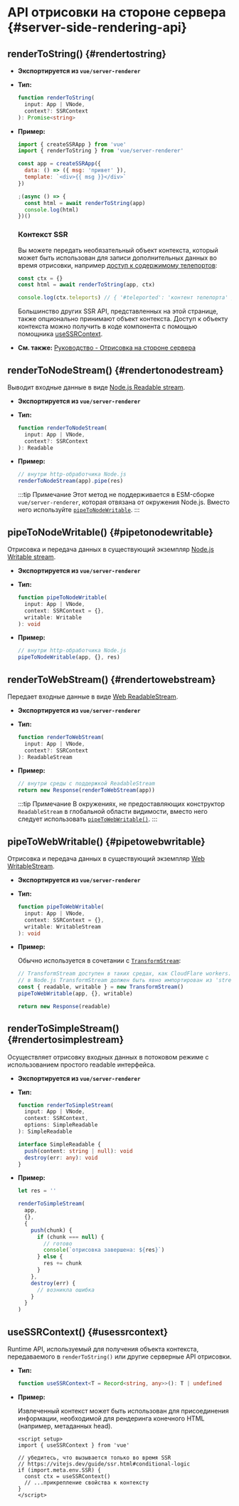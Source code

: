 # API отрисовки на стороне сервера {#server-side-rendering-api}

## renderToString() {#rendertostring}

- **Экспортируется из `vue/server-renderer`**

- **Тип:**

  ```ts
  function renderToString(
    input: App | VNode,
    context?: SSRContext
  ): Promise<string>
  ```

- **Пример:**

  ```js
  import { createSSRApp } from 'vue'
  import { renderToString } from 'vue/server-renderer'

  const app = createSSRApp({
    data: () => ({ msg: 'привет' }),
    template: `<div>{{ msg }}</div>`
  })

  ;(async () => {
    const html = await renderToString(app)
    console.log(html)
  })()
  ```

  ### Контекст SSR

  Вы можете передать необязательный объект контекста, который может быть использован для записи дополнительных данных во время отрисовки, например [доступ к содержимому телепортов](/guide/scaling-up/ssr.html#teleports):

  ```js
  const ctx = {}
  const html = await renderToString(app, ctx)

  console.log(ctx.teleports) // { '#teleported': 'контент телепорта' }
  ```

  Большинство других SSR API, представленных на этой странице, также опционально принимают объект контекста. Доступ к объекту контекста можно получить в коде компонента с помощью помощника [useSSRContext](#usessrcontext).

- **См. также:** [Руководство - Отрисовка на стороне сервера](/guide/scaling-up/ssr.html)

## renderToNodeStream() {#rendertonodestream}

Выводит входные данные в виде [Node.js Readable stream](https://nodejs.org/api/stream.html#stream_class_stream_readable).

- **Экспортируется из `vue/server-renderer`**

- **Тип:**

  ```ts
  function renderToNodeStream(
    input: App | VNode,
    context?: SSRContext
  ): Readable
  ```

- **Пример:**

  ```js
  // внутри http-обработчика Node.js
  renderToNodeStream(app).pipe(res)
  ```

  :::tip Примечание
  Этот метод не поддерживается в ESM-сборке `vue/server-renderer`, которая отвязана от окружения Node.js. Вместо него используйте [`pipeToNodeWritable`](#pipetonodewritable).
  :::

## pipeToNodeWritable() {#pipetonodewritable}

Отрисовка и передача данных в существующий экземпляр [Node.js Writable stream](https://nodejs.org/api/stream.html#stream_writable_streams).

- **Экспортируется из `vue/server-renderer`**

- **Тип:**

  ```ts
  function pipeToNodeWritable(
    input: App | VNode,
    context: SSRContext = {},
    writable: Writable
  ): void
  ```

- **Пример:**

  ```js
  // внутри http-обработчика Node.js
  pipeToNodeWritable(app, {}, res)
  ```

## renderToWebStream() {#rendertowebstream}

Передает входные данные в виде [Web ReadableStream](https://developer.mozilla.org/en-US/docs/Web/API/Streams_API).

- **Экспортируется из `vue/server-renderer`**

- **Тип:**

  ```ts
  function renderToWebStream(
    input: App | VNode,
    context?: SSRContext
  ): ReadableStream
  ```

- **Пример:**

  ```js
  // внутри среды с поддержкой ReadableStream
  return new Response(renderToWebStream(app))
  ```

  :::tip Примечание
  В окружениях, не предоставляющих конструктор `ReadableStream` в глобальной области видимости, вместо него следует использовать [`pipeToWebWritable()`](#pipetowebwritable).
  :::

## pipeToWebWritable() {#pipetowebwritable}

Отрисовка и передача данных в существующий экземпляр [Web WritableStream](https://developer.mozilla.org/en-US/docs/Web/API/WritableStream).

- **Экспортируется из `vue/server-renderer`**

- **Тип:**

  ```ts
  function pipeToWebWritable(
    input: App | VNode,
    context: SSRContext = {},
    writable: WritableStream
  ): void
  ```

- **Пример:**

  Обычно используется в сочетании с [`TransformStream`](https://developer.mozilla.org/en-US/docs/Web/API/TransformStream):

  ```js
  // TransformStream доступен в таких средах, как CloudFlare workers.
  // в Node.js TransformStream должен быть явно импортирован из 'stream/web'
  const { readable, writable } = new TransformStream()
  pipeToWebWritable(app, {}, writable)

  return new Response(readable)
  ```

## renderToSimpleStream() {#rendertosimplestream}

Осуществляет отрисовку входных данных в потоковом режиме с использованием простого readable интерфейса.

- **Экспортируется из `vue/server-renderer`**

- **Тип:**

  ```ts
  function renderToSimpleStream(
    input: App | VNode,
    context: SSRContext,
    options: SimpleReadable
  ): SimpleReadable

  interface SimpleReadable {
    push(content: string | null): void
    destroy(err: any): void
  }
  ```

- **Пример:**

  ```js
  let res = ''

  renderToSimpleStream(
    app,
    {},
    {
      push(chunk) {
        if (chunk === null) {
          // готово
          console(`отрисовка завершена: ${res}`)
        } else {
          res += chunk
        }
      },
      destroy(err) {
        // возникла ошибка
      }
    }
  )
  ```

## useSSRContext() {#usessrcontext}

Runtime API, используемый для получения объекта контекста, передаваемого в `renderToString()` или другие серверные API отрисовки.

- **Тип:**

  ```ts
  function useSSRContext<T = Record<string, any>>(): T | undefined
  ```

- **Пример:**

  Извлеченный контекст может быть использован для присоединения информации, необходимой для рендеринга конечного HTML (например, метаданных head).

  ```vue
  <script setup>
  import { useSSRContext } from 'vue'

  // убедитесь, что вызывается только во время SSR
  // https://vitejs.dev/guide/ssr.html#conditional-logic
  if (import.meta.env.SSR) {
    const ctx = useSSRContext()
    // ...прикрепление свойства к контексту
  }
  </script>
  ```
